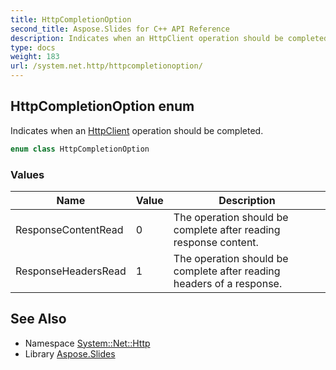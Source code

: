```yaml
---
title: HttpCompletionOption
second_title: Aspose.Slides for C++ API Reference
description: Indicates when an HttpClient operation should be completed.
type: docs
weight: 183
url: /system.net.http/httpcompletionoption/
---
```

## HttpCompletionOption enum


Indicates when an [HttpClient](../httpclient/) operation should be completed.

```cpp
enum class HttpCompletionOption
```

### Values

| Name | Value | Description |
| --- | --- | --- |
| ResponseContentRead | 0 | The operation should be complete after reading response content. |
| ResponseHeadersRead | 1 | The operation should be complete after reading headers of a response. |

## See Also

* Namespace [System::Net::Http](../)
* Library [Aspose.Slides](../../)